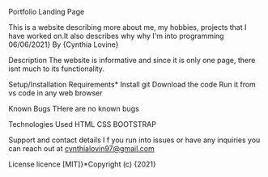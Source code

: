 Portfolio Landing Page

This is a website describing more about me, my hobbies, projects that I have worked on.It also describes why why I'm into programming 06/06/2021}
By {Cynthia Lovine}

Description
The website is informative and since it is only one page, there isnt much to its functionality.

 Setup/Installation Requirements* 
Install git
Download the code
Run it from vs code in any web browser

Known Bugs
THere are no known bugs

Technologies Used
HTML 
CSS
BOOTSTRAP

Support and contact details
I f you run into issues or have any inquiries you can reach out at cynthialovin97@gmail.com

License
licence [MIT]}*Copyright (c) {2021} 
